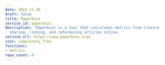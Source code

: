 ```yaml
---
date: 2022-11-30
draft: false
title: Paperbuzz
service_id: paperbuzz
description: 'Paperbuzz is a tool that calculates metrics from Crossref Event Data:
  sharing, linking, and referencing articles online. '
service_url: https://www.paperbuzz.org/
cost: completely_free
functions:
- metrics
repo_count: 0
---
```



